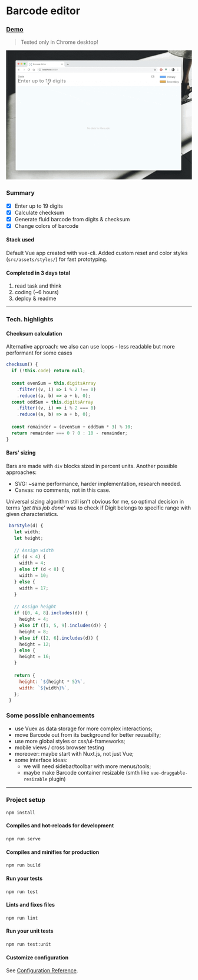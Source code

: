 # Barcode editor 
### [Demo](http://vilinicz.com/barcode_editor/)
> Tested only in Chrome desktop!

![](public/barcode_editor.gif)  
### Summary
- [x] Enter up to 19 digits
- [x] Calculate checksum
- [x] Generate fluid barcode from digits & checksum
- [x] Change colors of barcode

#### Stack used
Default Vue app created with vue-cli. 
Added custom reset and color styles (`src/assets/styles/`) for fast prototyping.  

#### Completed in 3 days total
1) read task and think
2) coding (~6 hours)
3) deploy & readme  
------
### Tech. highlights
#### Checksum calculation
Alternative approach: we also can use loops - less readable but more performant for some cases
```js
checksum() {
  if (!this.code) return null;

  const evenSum = this.digitsArray
    .filter((v, i) => i % 2 !== 0)
    .reduce((a, b) => a + b, 0);
  const oddSum = this.digitsArray
    .filter((v, i) => i % 2 === 0)
    .reduce((a, b) => a + b, 0);

  const remainder = (evenSum + oddSum * 3) % 10;
  return remainder === 0 ? 0 : 10 - remainder;
}
```  
#### Bars' sizing 
Bars are made with `div` blocks sized in percent units. 
Another possible approaches:
- SVG: ~same performance, harder implementation, research needed.
- Canvas: no comments, not in this case.

Universal sizing algorithm still isn't obvious for me, 
so optimal decision in terms *'get this job done'* 
was to check if Digit belongs to specific range with given characteristics.
```js
 barStyle(d) {
   let width;
   let height;

   // Assign width
   if (d < 4) {
     width = 4;
   } else if (d < 8) {
     width = 10;
   } else {
     width = 17;
   }
   
   // Assign height
   if ([0, 4, 8].includes(d)) {
     height = 4;
   } else if ([1, 5, 9].includes(d)) {
     height = 8;
   } else if ([2, 6].includes(d)) {
     height = 12;
   } else {
     height = 16;
   }

   return {
     height: `${height * 5}%`,
     width: `${width}%`,
   };
 }
``` 
### Some possible enhancements
- use Vuex as data storage for more complex interactions;
- move Barcode out from its background for better reusabilty;
- use more global styles or css/ui-frameworks; 
- mobile views / cross browser testing
- moreover: maybe start with Nuxt.js, not just Vue;
- some interface ideas: 
  - we will need sidebar/toolbar with more menus/tools;
  - maybe make Barcode container resizable (smth like `vue-draggable-resizable` plugin)

___
### Project setup
```
npm install
```

#### Compiles and hot-reloads for development
```
npm run serve
```

#### Compiles and minifies for production
```
npm run build
```

#### Run your tests
```
npm run test
```

#### Lints and fixes files
```
npm run lint
```

#### Run your unit tests
```
npm run test:unit
```

#### Customize configuration
See [Configuration Reference](https://cli.vuejs.org/config/).

